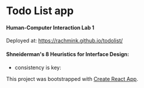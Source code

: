 # Todo List app

#### Human-Computer Interaction Lab 1

Deployed at:  https://rachmink.github.io/todolist/ 

#### Shneiderman's 8 Heuristics for Interface Design:

- consistency is key: 


This project was bootstrapped with [Create React App](https://github.com/facebook/create-react-app).

